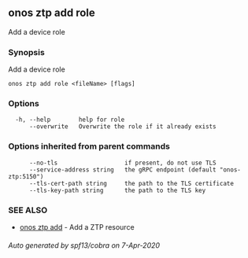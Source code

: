 ## onos ztp add role

Add a device role

### Synopsis

Add a device role

```
onos ztp add role <fileName> [flags]
```

### Options

```
  -h, --help        help for role
      --overwrite   Overwrite the role if it already exists
```

### Options inherited from parent commands

```
      --no-tls                   if present, do not use TLS
      --service-address string   the gRPC endpoint (default "onos-ztp:5150")
      --tls-cert-path string     the path to the TLS certificate
      --tls-key-path string      the path to the TLS key
```

### SEE ALSO

* [onos ztp add](onos_ztp_add.md)	 - Add a ZTP resource

###### Auto generated by spf13/cobra on 7-Apr-2020
